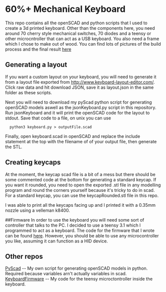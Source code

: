 # 60%+ Mechanical Keyboard

This repo contains all the openSCAD and python scripts that I used to create a 3d printed keyboard. 
Other than the components here, you need around 70 cherry style mechanical switches, 70 diodes and 
a teensy or other microcntroller that can act as a USB keyboard. You also need a frame which I 
chose to make out of wood. You can find lots of pictures of the build process and the final result
[here](https://imgur.com/a/YUzv4)



## Generating a layout
If you want a custom layout on your keyboard, you will need to generate it from a layout file exported from 
http://www.keyboard-layout-editor.com/. Click raw data and hit download JSON, save it as layout.json in
the same folder as these scripts.

Next you will need to download my pyScad python script for generating openSCAD models aswell as the
jsonKeyboard.py script in this repository. Run jsonKeyboard and it will print the openSCAD code
for the layout to stdout. Save that code to a file, on unix you can use
```
  python3 keyboard.py > outputFile.scad
```

Finally, open keyboard.scad in openSCAD and replace the include statement at the top with the filename of 
of your output file, then generate the STL.

## Creating keycaps
At the moment, the keycap scad file is a bit of a mess but there should be some commented code at the bottom
for generating a standard keycap. If you want it rounded, you need to open the exported .stl file in any 
modelling program and round the corners yourself because it's tricky to do in scad. For a standard keycap,
you can use the keycapRounded.stl file in this repo. 

I was able to print all the keycaps facing up and I printed it with a 0.35mm nozzle using a velleman k8400.

##Firmware
In order to use the keyboard you will need some sort of controller that talks to the PC. I decided 
to use a teensy 3.1 which I programmed to act as a keyboard. The code for the firmware that I wrote
can be found [here](https://github.com/TheZoq2/KeyboardFirmware). However, you should be able to use any 
microcontroller you like, assuming it can function as a HID device. 


## Other repos
[PyScad](https://github.com/TheZoq2/py-scad) -- My own script for generating openSCAD models in python.
Required because variables arn't actually variables in scad.  
[KeyboardFirmware](https://github.com/TheZoq2/KeyboardFirmware) -- My code for the teensy microctontroller
inside the keyboard. 
